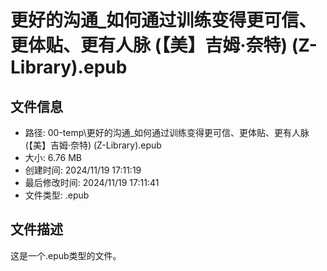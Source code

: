 ﻿# 更好的沟通_如何通过训练变得更可信、更体贴、更有人脉 (【美】吉姆·奈特) (Z-Library).epub

## 文件信息
- 路径: 00-temp\更好的沟通_如何通过训练变得更可信、更体贴、更有人脉 (【美】吉姆·奈特) (Z-Library).epub
- 大小: 6.76 MB
- 创建时间: 2024/11/19 17:11:19
- 最后修改时间: 2024/11/19 17:11:41
- 文件类型: .epub

## 文件描述
这是一个.epub类型的文件。

